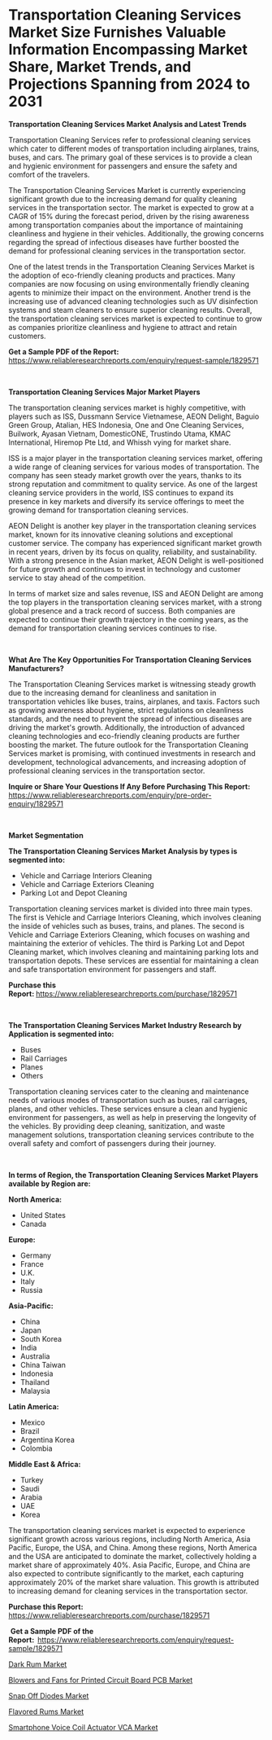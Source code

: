 <p><h1>Transportation Cleaning Services Market Size Furnishes Valuable Information Encompassing Market Share, Market Trends, and Projections Spanning from 2024 to 2031</h1></p><p><strong>Transportation Cleaning Services Market Analysis and Latest Trends</strong></p>
<p><p>Transportation Cleaning Services refer to professional cleaning services which cater to different modes of transportation including airplanes, trains, buses, and cars. The primary goal of these services is to provide a clean and hygienic environment for passengers and ensure the safety and comfort of the travelers. </p><p>The Transportation Cleaning Services Market is currently experiencing significant growth due to the increasing demand for quality cleaning services in the transportation sector. The market is expected to grow at a CAGR of 15% during the forecast period, driven by the rising awareness among transportation companies about the importance of maintaining cleanliness and hygiene in their vehicles. Additionally, the growing concerns regarding the spread of infectious diseases have further boosted the demand for professional cleaning services in the transportation sector.</p><p>One of the latest trends in the Transportation Cleaning Services Market is the adoption of eco-friendly cleaning products and practices. Many companies are now focusing on using environmentally friendly cleaning agents to minimize their impact on the environment. Another trend is the increasing use of advanced cleaning technologies such as UV disinfection systems and steam cleaners to ensure superior cleaning results. Overall, the transportation cleaning services market is expected to continue to grow as companies prioritize cleanliness and hygiene to attract and retain customers.</p></p>
<p><strong>Get a Sample PDF of the Report:&nbsp;</strong> <a href="https://www.reliableresearchreports.com/enquiry/request-sample/1829571">https://www.reliableresearchreports.com/enquiry/request-sample/1829571</a></p>
<p>&nbsp;</p>
<p><strong>Transportation Cleaning Services Major Market Players</strong></p>
<p><p>The transportation cleaning services market is highly competitive, with players such as ISS, Dussmann Service Vietnamese, AEON Delight, Baguio Green Group, Atalian, HES Indonesia, One and One Cleaning Services, Builwork, Ayasan Vietnam, DomesticONE, Trustindo Utama, KMAC International, Hiremop Pte Ltd, and Whissh vying for market share.</p><p>ISS is a major player in the transportation cleaning services market, offering a wide range of cleaning services for various modes of transportation. The company has seen steady market growth over the years, thanks to its strong reputation and commitment to quality service. As one of the largest cleaning service providers in the world, ISS continues to expand its presence in key markets and diversify its service offerings to meet the growing demand for transportation cleaning services.</p><p>AEON Delight is another key player in the transportation cleaning services market, known for its innovative cleaning solutions and exceptional customer service. The company has experienced significant market growth in recent years, driven by its focus on quality, reliability, and sustainability. With a strong presence in the Asian market, AEON Delight is well-positioned for future growth and continues to invest in technology and customer service to stay ahead of the competition.</p><p>In terms of market size and sales revenue, ISS and AEON Delight are among the top players in the transportation cleaning services market, with a strong global presence and a track record of success. Both companies are expected to continue their growth trajectory in the coming years, as the demand for transportation cleaning services continues to rise.</p></p>
<p>&nbsp;</p>
<p><strong>What Are The Key Opportunities For Transportation Cleaning Services Manufacturers?</strong></p>
<p><p>The Transportation Cleaning Services market is witnessing steady growth due to the increasing demand for cleanliness and sanitation in transportation vehicles like buses, trains, airplanes, and taxis. Factors such as growing awareness about hygiene, strict regulations on cleanliness standards, and the need to prevent the spread of infectious diseases are driving the market's growth. Additionally, the introduction of advanced cleaning technologies and eco-friendly cleaning products are further boosting the market. The future outlook for the Transportation Cleaning Services market is promising, with continued investments in research and development, technological advancements, and increasing adoption of professional cleaning services in the transportation sector.</p></p>
<p><strong>Inquire or Share Your Questions If Any Before Purchasing This Report:</strong> <a href="https://www.reliableresearchreports.com/enquiry/pre-order-enquiry/1829571">https://www.reliableresearchreports.com/enquiry/pre-order-enquiry/1829571</a></p>
<p>&nbsp;</p>
<p><strong>Market Segmentation</strong></p>
<p><strong>The Transportation Cleaning Services Market Analysis by types is segmented into:</strong></p>
<p><ul><li>Vehicle and Carriage Interiors Cleaning</li><li>Vehicle and Carriage Exteriors Cleaning</li><li>Parking Lot and Depot Cleaning</li></ul></p>
<p><p>Transportation cleaning services market is divided into three main types. The first is Vehicle and Carriage Interiors Cleaning, which involves cleaning the inside of vehicles such as buses, trains, and planes. The second is Vehicle and Carriage Exteriors Cleaning, which focuses on washing and maintaining the exterior of vehicles. The third is Parking Lot and Depot Cleaning market, which involves cleaning and maintaining parking lots and transportation depots. These services are essential for maintaining a clean and safe transportation environment for passengers and staff.</p></p>
<p><strong>Purchase this Report:&nbsp;</strong><a href="https://www.reliableresearchreports.com/purchase/1829571">https://www.reliableresearchreports.com/purchase/1829571</a></p>
<p>&nbsp;</p>
<p><strong>The Transportation Cleaning Services Market Industry Research by Application is segmented into:</strong></p>
<p><ul><li>Buses</li><li>Rail Carriages</li><li>Planes</li><li>Others</li></ul></p>
<p><p>Transportation cleaning services cater to the cleaning and maintenance needs of various modes of transportation such as buses, rail carriages, planes, and other vehicles. These services ensure a clean and hygienic environment for passengers, as well as help in preserving the longevity of the vehicles. By providing deep cleaning, sanitization, and waste management solutions, transportation cleaning services contribute to the overall safety and comfort of passengers during their journey.</p></p>
<p>&nbsp;</p>
<p><strong>In terms of Region, the Transportation Cleaning Services Market Players available by Region are:</strong></p>
<p>
    <p> <strong> North America: </strong>
        <ul>
            <li>United States</li>
            <li>Canada</li>
        </ul>
        </p> 
    <p> <strong> Europe: </strong>
        <ul>
            <li>Germany</li>
            <li>France</li>
            <li>U.K.</li>
            <li>Italy</li>
            <li>Russia</li>
        </ul>
        </p> 
    <p> <strong> Asia-Pacific: </strong>
        <ul>
            <li>China</li>
            <li>Japan</li>
            <li>South Korea</li>
            <li>India</li>
            <li>Australia</li>
            <li>China Taiwan</li>
            <li>Indonesia</li>
            <li>Thailand</li>
            <li>Malaysia</li>
        </ul>
        </p> 
    <p> <strong> Latin America: </strong>
        <ul>
            <li>Mexico</li>
            <li>Brazil</li>
            <li>Argentina Korea</li>
            <li>Colombia</li>
        </ul>
        </p> 
    <p> <strong> Middle East & Africa: </strong>
        <ul>
            <li>Turkey</li>
            <li>Saudi</li>
            <li>Arabia</li>
            <li>UAE</li>
            <li>Korea</li>
        </ul>
    </p>
    </p>
<p><p>The transportation cleaning services market is expected to experience significant growth across various regions, including North America, Asia Pacific, Europe, the USA, and China. Among these regions, North America and the USA are anticipated to dominate the market, collectively holding a market share of approximately 40%. Asia Pacific, Europe, and China are also expected to contribute significantly to the market, each capturing approximately 20% of the market share valuation. This growth is attributed to increasing demand for cleaning services in the transportation sector.</p></p>
<p><strong>Purchase this Report: </strong><a href="https://www.reliableresearchreports.com/purchase/1829571">https://www.reliableresearchreports.com/purchase/1829571</a></p>
<p>&nbsp;<strong>Get a Sample PDF of the Report:&nbsp;&nbsp;</strong><a href="https://www.reliableresearchreports.com/enquiry/request-sample/1829571">https://www.reliableresearchreports.com/enquiry/request-sample/1829571</a></p>
<p><strong></strong></p>
<p><p><a href="https://github.com/kathiaseamanalvaradovlprc2h/Market-Research-Report-List-1/blob/main/dark-rum-market.md">Dark Rum Market</a></p><p><a href="https://medium.com/@patrickbrooks1913/blowers-and-fans-for-printed-circuit-board-pcb-market-analysis-its-cagr-market-segmentation-and-cf15d589f4f2">Blowers and Fans for Printed Circuit Board PCB Market</a></p><p><a href="https://medium.com/@trevawisozk_19409/snap-off-diodes-market-analysis-and-sze-forecasted-for-period-from-2024-to-2031-f5b7d95a95a1">Snap Off Diodes Market</a></p><p><a href="https://github.com/wusalecollins540tpqoz/Market-Research-Report-List-1/blob/main/flavored-rums-market.md">Flavored Rums Market</a></p><p><a href="https://medium.com/@avacampbell767/smartphone-voice-coil-actuator-vca-nbsp-market-focuses-on-market-share-size-and-projected-forecast-86ce0349c92a">Smartphone Voice Coil Actuator VCA Market</a></p></p>